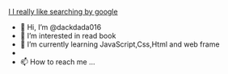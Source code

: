<a href="http://google.com">I I really like searching by google</a>
<link rel="stylesheet" href="https://cdn.jsdelivr.net/npm/bootstrap@4.0.0/dist/css/bootstrap.min.css" integrity="sha384-Gn5384xqQ1aoWXA+058RXPxPg6fy4IWvTNh0E263XmFcJlSAwiGgFAW/dAiS6JXm" crossorigin="anonymous">

- 👋 Hi, I’m @dackdada016
- 👀 I’m interested in read book
- 🌱 I’m currently learning JavaScript,Css,Html and web frame
- <!---💞️ I’m looking to collaborate on ...--->
- 📫 How to reach me ...

<!---
dackdada016/dackdada016 is a ✨ special ✨ repository because its `README.md` (this file) appears on your GitHub profile.
You can click the Preview link to take a look at your changes.
--->
